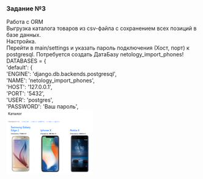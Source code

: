 ### Задание №3  
Работа с ORM  
Выгрузка каталога товаров из csv-файла с сохранением всех позиций в базе данных.  
Настройка.  
Перейти в main/settings и указать пароль подключения (Хост, порт) к postgresql. 
Потребуется создать ДатаБазу netology_import_phones!  
DATABASES = {  
    'default': {  
        'ENGINE': 'django.db.backends.postgresql',  
        'NAME': 'netology_import_phones',  
        'HOST': '127.0.0.1',  
        'PORT': '5432',  
        'USER': 'postgres',  
        'PASSWORD': 'Ваш пароль',  
<img src="https://github.com/Alonsole/Django_test/blob/task3/res/catalog.png" width=45% />
